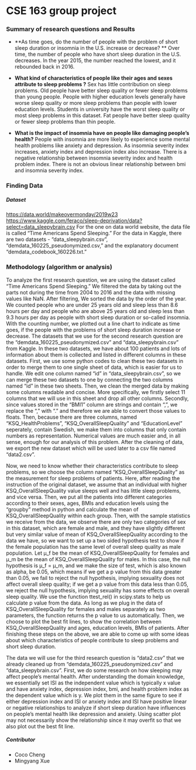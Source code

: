 # CSE 163 group project
### Summary of research questions and Results
- **As time goes, do the number of people with the problem of short sleep duration or insomnia in the U.S. increase or decrease? **
Over time, the number of people who have short sleep duration in the U.S. decreases. In the year 2015, the number reached the lowest, and it rebounded back in 2016. 

- **What kind of characteristics of people like their ages and sexes attribute to sleep problems ?**
Sex has little contribution on sleep problems. Old people have better sleep quality or fewer sleep problems than young people. People with higher education levels generally have worse sleep quality or more sleep problems than people with lower education levels. Students in university have the worst sleep quality or most sleep problems in this dataset. Fat people have better sleep quality or fewer sleep problems than thin people.

- **What is the impact of insomnia have on people like damaging people’s health?**
People with insomnia are more likely to experience some mental health problems like anxiety and depression. As insomnia severity index increases, anxiety index and depression index also increase. There is a negative relationship between insomnia severity index and health problem index. There is not an obvious linear relationship between bmi and insomnia severity index.

### Finding Data
##### Dataset
https://data.world/makeovermonday/2019w23
https://www.kaggle.com/feraco/sleep-deprivation/data?select=data_sleepybrain.csv
For the one on data world website,  the data file is called “Time Americans Spend Sleeping.” For the data in Kaggle, there are two datasets - “data_sleepybrain.csv”, “demdata_160225_pseudonymized.csv,” and the explanatory document “demdata_codebook_160226.txt.” 

### Methodology (algorithm or analysis)
To analyze the first research question, we are using the dataset called “Time Americans Spend Sleeping.” We filtered the data by taking out the parts not during the time from 2004 to 2016 and the data with missing values like NaN. After filtering, We sorted the data by the order of the year. We counted people who are under 25 years old and sleep less than 8.6 hours per day and people who are above 25 years old and sleep less than 9.3 hours per day as people with short sleep duration or so-called insomnia. With the counting number, we plotted out a line chart to indicate as time goes, if the people with the problems of short sleep duration increase or decrease. 
The datasets that we use for the second research question are the “demdata_160225_pseudonymized.csv” and “data_sleepybrain.csv” from Kaggle. In these two datasets, we have about 100 patients and lots of information about them is collected and listed in different columns in these datasets. First, we use some python codes to clean these two datasets in order to merge them to one single sheet of data, which is easier for us to handle. We edit one column named “id” in “data_sleepybrain.csv”, so we can merge these two datasets to one by connecting the two columns named “id” in these two sheets. Then, we clean the merged data by making some columns readable and concise. More specifically, we firstly select 11 columns that we will use in this sheet and drop all other columns. Secondly, since values stored in the “BMI1” column are strings and contain “,”, we replace the “,” with “.” and therefore we are able to convert those values to floats. Then, because there are three columns, named “KSQ_HealthProblems”, “KSQ_OverallSleepQuality” and “EducationLevel” seperately, contain Swedish, we make them into columns that only contain numbers as representation. Numerical values are much easier and, in all sense, enough for our analysis of this problem. After the cleaning of data, we export the new dataset which will be used later to a csv file named “data2.csv”. 

Now, we need to know whether their characteristics contribute to sleep problems, so we choose the column named “KSQ_OverallSleepQuality” as the measurement for sleep problems of patients. Here, after reading the instruction of the original dataset, we assume that an individual with higher KSQ_OverallSleepQuality value sleeps well and has little sleep problems, and vice versa. Then, we put all the patients into different categories according to their sexes, ages, BMIs and education levels using the “groupby” method in python and calculate the mean of KSQ_OverallSleepQuality within each group. Then, with the sample statistics we receive from the data, we observe there are only two categories of sex in this dataset, which are female and male, and they have slightly different but very similar value of mean of KSQ_OverallSleepQuality according to the data we have, so we want to set up a two sided hypothesis test to show if the female population has the same level of overall sleep quality as male population. Let μ_f be the mean of KSQ_OverallSleepQuality for females and μ_m be the mean of KSQ_OverallSleepQuality for males. In this case, the null hypothesis is μ_f = μ_m, and we make the size of test, which is also known as alpha, be 0.05, which means if we get a p value from this data greater than 0.05, we fail to reject the null hypothesis, implying sexuality does not affect overall sleep quality; if we get a p value from this data less than 0.05, we reject the null hypothesis, implying sexuality has some effects on overall sleep quality. We use the function ttest_rel() in scipy.stats to help us calculate p value from the data. As long as we plug in the data of KSQ_OverallSleepQuality for females and males separately as two parameters, the function returns the p value to us automatically. Then, we choose to plot the best fit lines, to show the correlation between KSQ_OverallSleepQuality and ages, education levels, BMIs of patients. After finishing these steps on the above, we are able to come up with some ideas about which characteristics of people contribute to sleep problems and short sleep duration.
 
The data we will use for the third research question is “data2.csv” that we already cleaned up from “demdata_160225_pseudonymized.csv” and “data_sleepybrain.csv”. First, we do some research on how sleeping may affect people’s mental health. After understanding the domain knowledge, we essentially set ISI as the independent value which is typically x value and have anxiety index, depression index, bmi, and health problem index as the dependent value which is y. We plot them in the same figure to see if either depression index and ISI or anxiety index and ISI have positive linear or negative relationships to analyze if short sleep duration have influences on people’s mental health like depression and anxiety. Using scatter plot may not necessarily show the relationship since it may overfit so that we also plot out the best fit line. 


##### Contributor
* Coco Cheng
* Mingyang Xue
